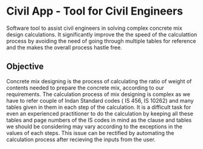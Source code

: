 # Civil App - Tool for Civil Engineers
Software tool to assist civil engineers in solving complex concrete mix design calculations. It significantly improve the the speed of the calculattion process by avoiding the need of going through multiple tables for reference and the makes the overall process hastle free.

## Objective
Concrete mix designing is the process of calculating the ratio of weight of contents needed to prepare the concrete mix, according to our requirements. The calculation process of mix designing is complex as we have to refer couple of Indan Standard codes ( IS 456, IS 10262) and many tables given in them in each step of the calculation. It is a difficult task for even an experienced practitioner to do the calculation by keeping all these tables and page numbers of the IS codes in mind as the clause and tables we should be considering may vary according to the exceptions in the values of each steps. This issue can be rectified by automating the calculation process after recieving the inputs from the user. 

